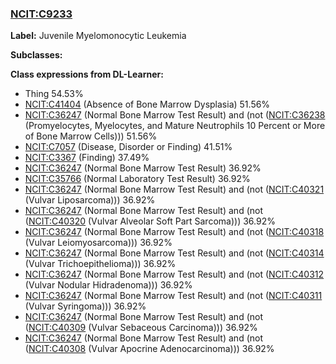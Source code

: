 
### [NCIT:C9233](http://purl.obolibrary.org/obo/NCIT_C9233)
**Label:** Juvenile Myelomonocytic Leukemia

**Subclasses:** 

**Class expressions from DL-Learner:**

- Thing 54.53%
- [NCIT:C41404](http://purl.obolibrary.org/obo/NCIT_C41404) (Absence of Bone Marrow Dysplasia) 51.56%
- [NCIT:C36247](http://purl.obolibrary.org/obo/NCIT_C36247) (Normal Bone Marrow Test Result) and (not ([NCIT:C36238](http://purl.obolibrary.org/obo/NCIT_C36238) (Promyelocytes, Myelocytes, and Mature Neutrophils 10 Percent or More of Bone Marrow Cells))) 51.56%
- [NCIT:C7057](http://purl.obolibrary.org/obo/NCIT_C7057) (Disease, Disorder or Finding) 41.51%
- [NCIT:C3367](http://purl.obolibrary.org/obo/NCIT_C3367) (Finding) 37.49%
- [NCIT:C36247](http://purl.obolibrary.org/obo/NCIT_C36247) (Normal Bone Marrow Test Result) 36.92%
- [NCIT:C35766](http://purl.obolibrary.org/obo/NCIT_C35766) (Normal Laboratory Test Result) 36.92%
- [NCIT:C36247](http://purl.obolibrary.org/obo/NCIT_C36247) (Normal Bone Marrow Test Result) and (not ([NCIT:C40321](http://purl.obolibrary.org/obo/NCIT_C40321) (Vulvar Liposarcoma))) 36.92%
- [NCIT:C36247](http://purl.obolibrary.org/obo/NCIT_C36247) (Normal Bone Marrow Test Result) and (not ([NCIT:C40320](http://purl.obolibrary.org/obo/NCIT_C40320) (Vulvar Alveolar Soft Part Sarcoma))) 36.92%
- [NCIT:C36247](http://purl.obolibrary.org/obo/NCIT_C36247) (Normal Bone Marrow Test Result) and (not ([NCIT:C40318](http://purl.obolibrary.org/obo/NCIT_C40318) (Vulvar Leiomyosarcoma))) 36.92%
- [NCIT:C36247](http://purl.obolibrary.org/obo/NCIT_C36247) (Normal Bone Marrow Test Result) and (not ([NCIT:C40314](http://purl.obolibrary.org/obo/NCIT_C40314) (Vulvar Trichoepithelioma))) 36.92%
- [NCIT:C36247](http://purl.obolibrary.org/obo/NCIT_C36247) (Normal Bone Marrow Test Result) and (not ([NCIT:C40312](http://purl.obolibrary.org/obo/NCIT_C40312) (Vulvar Nodular Hidradenoma))) 36.92%
- [NCIT:C36247](http://purl.obolibrary.org/obo/NCIT_C36247) (Normal Bone Marrow Test Result) and (not ([NCIT:C40311](http://purl.obolibrary.org/obo/NCIT_C40311) (Vulvar Syringoma))) 36.92%
- [NCIT:C36247](http://purl.obolibrary.org/obo/NCIT_C36247) (Normal Bone Marrow Test Result) and (not ([NCIT:C40309](http://purl.obolibrary.org/obo/NCIT_C40309) (Vulvar Sebaceous Carcinoma))) 36.92%
- [NCIT:C36247](http://purl.obolibrary.org/obo/NCIT_C36247) (Normal Bone Marrow Test Result) and (not ([NCIT:C40308](http://purl.obolibrary.org/obo/NCIT_C40308) (Vulvar Apocrine Adenocarcinoma))) 36.92%


